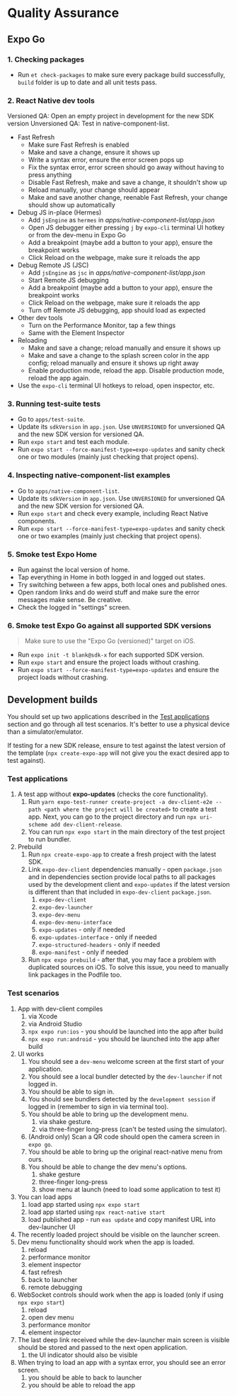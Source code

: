 # Quality Assurance

## Expo Go

### 1. Checking packages

- Run `et check-packages` to make sure every package build successfully, `build` folder is up to date and all unit tests pass.

### 2. React Native dev tools

Versioned QA: Open an empty project in development for the new SDK version
Unversioned QA: Test in native-component-list.

- Fast Refresh
  - Make sure Fast Refresh is enabled
  - Make and save a change, ensure it shows up
  - Write a syntax error, ensure the error screen pops up
  - Fix the syntax error, error screen should go away without having to press anything
  - Disable Fast Refresh, make and save a change, it shouldn't show up
  - Reload manually, your change should appear
  - Make and save another change, reenable Fast Refresh, your change should show up automatically
- Debug JS in-place (Hermes)
  - Add `jsEngine` as `hermes` in _apps/native-component-list/app.json_
  - Open JS debugger either pressing `j` by `expo-cli` terminal UI hotkey or from the dev-menu in Expo Go
  - Add a breakpoint (maybe add a button to your app), ensure the breakpoint works
  - Click Reload on the webpage, make sure it reloads the app
- Debug Remote JS (JSC)
  - Add `jsEngine` as `jsc` in _apps/native-component-list/app.json_
  - Start Remote JS debugging
  - Add a breakpoint (maybe add a button to your app), ensure the breakpoint works
  - Click Reload on the webpage, make sure it reloads the app
  - Turn off Remote JS debugging, app should load as expected
- Other dev tools
  - Turn on the Performance Monitor, tap a few things
  - Same with the Element Inspector
- Reloading
  - Make and save a change; reload manually and ensure it shows up
  - Make and save a change to the splash screen color in the app config; reload manually and ensure it shows up right away
  - Enable production mode, reload the app. Disable production mode, reload the app again.
- Use the `expo-cli` terminal UI hotkeys to reload, open inspector, etc.

### 3. Running test-suite tests

- Go to `apps/test-suite`.
- Update its `sdkVersion` in `app.json`. Use `UNVERSIONED` for unversioned QA and the new SDK version for versioned QA.
- Run `expo start` and test each module.
- Run `expo start --force-manifest-type=expo-updates` and sanity check one or two modules (mainly just checking that project opens).

### 4. Inspecting native-component-list examples

- Go to `apps/native-component-list`.
- Update its `sdkVersion` in `app.json`. Use `UNVERSIONED` for unversioned QA and the new SDK version for versioned QA.
- Run `expo start` and check every example, including React Native components.
- Run `expo start --force-manifest-type=expo-updates` and sanity check one or two examples (mainly just checking that project opens).

### 5. Smoke test Expo Home

- Run against the local version of home.
- Tap everything in Home in both logged in and logged out states.
- Try switching between a few apps, both local ones and published ones.
- Open random links and do weird stuff and make sure the error messages make sense. Be creative.
- Check the logged in "settings" screen.

### 6. Smoke test Expo Go against all supported SDK versions

> Make sure to use the "Expo Go (versioned)" target on iOS.

- Run `expo init -t blank@sdk-x` for each supported SDK version.
- Run `expo start` and ensure the project loads without crashing.
- Run `expo start --force-manifest-type=expo-updates` and ensure the project loads without crashing.

## Development builds

You should set up two applications described in the [Test applications](#test-applications) section and go through all test scenarios. It's better to use a physical device than a simulator/emulator.

If testing for a new SDK release, ensure to test against the latest version of the template (`npx create-expo-app` will not give you the exact desired app to test against).

### Test applications

1. A test app without **expo-updates** (checks the core functionality).
   1. Run `yarn expo-test-runner create-project -a dev-client-e2e --path <path where the project will be created>` to create a test app. Next, you can go to the project directory and run `npx uri-scheme add dev-client-release`.
   2. You can run `npx expo start` in the main directory of the test project to run bundler.
2. Prebuild
   1. Run `npx create-expo-app` to create a fresh project with the latest SDK.
   2. Link `expo-dev-client` dependencies manually - open `package.json` and in dependencies section provide local paths to all packages used by the development client and `expo-updates` if the latest version is different than that included in `expo-dev-client` `package.json`.
      1. `expo-dev-client`
      2. `expo-dev-launcher`
      3. `expo-dev-menu`
      4. `expo-dev-menu-interface`
      5. `expo-updates` - only if needed
      6. `expo-updates-interface` - only if needed
      7. `expo-structured-headers` - only if needed
      8. `expo-manifest` - only if needed
   3. Run `npx expo prebuild` - after that, you may face a problem with duplicated sources on iOS. To solve this issue, you need to manually link packages in the Podfile too.

### Test scenarios

1. App with dev-client compiles
   1. via Xcode
   2. via Android Studio
   3. `npx expo run:ios` - you should be launched into the app after build
   4. `npx expo run:android` - you should be launched into the app after build
2. UI works
   1. You should see a `dev-menu` welcome screen at the first start of your application.
   2. You should see a local bundler detected by the `dev-launcher` if not logged in.
   3. You should be able to sign in.
   4. You should see bundlers detected by the `development session` if logged in (remember to sign in via terminal too).
   5. You should be able to bring up the development menu.
      1. via shake gesture.
      2. via three-finger long-press (can't be tested using the simulator).
   6. (Android only) Scan a QR code should open the camera screen in `expo go`.
   7. You should be able to bring up the original react-native menu from ours.
   8. You should be able to change the dev menu's options.
      1. shake gesture
      2. three-finger long-press
      3. show menu at launch (need to load some application to test it)
3. You can load apps
   1. load app started using `npx expo start`
   2. load app started using `npx react-native start`
   3. load published app - run `eas update` and copy manifest URL into dev-launcher UI
4. The recently loaded project should be visible on the launcher screen.
5. Dev menu functionality should work when the app is loaded.
   1. reload
   2. performance monitor
   3. element inspector
   4. fast refresh
   5. back to launcher
   6. remote debugging
6. WebSocket controls should work when the app is loaded (only if using `npx expo start`)
   1. reload
   2. open dev menu
   3. performance monitor
   4. element inspector
7. The last deep link received while the dev-launcher main screen is visible should be stored and passed to the next open application.
   1. the UI indicator should also be visible
8. When trying to load an app with a syntax error, you should see an error screen.
   1. you should be able to back to launcher
   2. you should be able to reload the app
